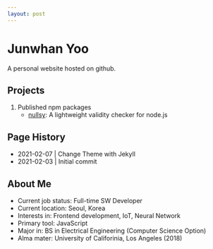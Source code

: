 ```yaml
---
layout: post
---
```


# Junwhan Yoo

A personal website hosted on github.

## Projects

1. Published npm packages
    - [nullsy](https://www.npmjs.com/package/nullsy): A lightweight validity checker for node.js

## Page History
- 2021-02-07 | Change Theme with Jekyll
- 2021-02-03 | Initial commit

## About Me
- Current job status: Full-time SW Developer
- Current location: Seoul, Korea
- Interests in: Frontend development, IoT, Neural Network
- Primary tool: JavaScript
- Major in: BS in Electrical Engineering (Computer Science Option)
- Alma mater: University of Califorinia, Los Angeles (2018)
